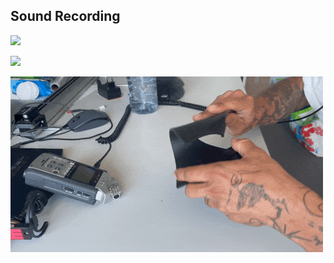## Sound Recording

![](\Devlog\vid\2023-06-15-devlog-soundrec-1.gif)

![](\Devlog\vid\2023-06-15-devlog-soundrec-2.gif)

![](\Devlog\vid\2023-06-15-devlog-soundrec-3.gif)